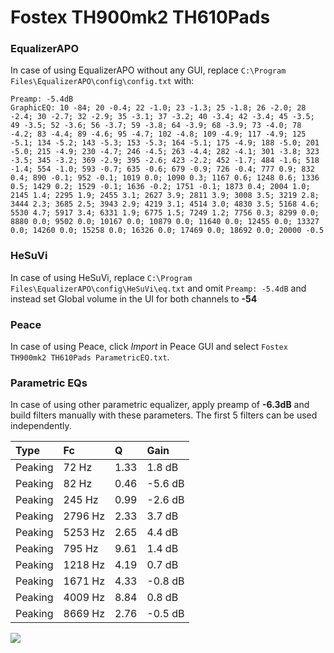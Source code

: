 # Fostex TH900mk2 TH610Pads

### EqualizerAPO
In case of using EqualizerAPO without any GUI, replace `C:\Program Files\EqualizerAPO\config\config.txt`
with:
```
Preamp: -5.4dB
GraphicEQ: 10 -84; 20 -0.4; 22 -1.0; 23 -1.3; 25 -1.8; 26 -2.0; 28 -2.4; 30 -2.7; 32 -2.9; 35 -3.1; 37 -3.2; 40 -3.4; 42 -3.4; 45 -3.5; 49 -3.5; 52 -3.6; 56 -3.7; 59 -3.8; 64 -3.9; 68 -3.9; 73 -4.0; 78 -4.2; 83 -4.4; 89 -4.6; 95 -4.7; 102 -4.8; 109 -4.9; 117 -4.9; 125 -5.1; 134 -5.2; 143 -5.3; 153 -5.3; 164 -5.1; 175 -4.9; 188 -5.0; 201 -5.0; 215 -4.9; 230 -4.7; 246 -4.5; 263 -4.4; 282 -4.1; 301 -3.8; 323 -3.5; 345 -3.2; 369 -2.9; 395 -2.6; 423 -2.2; 452 -1.7; 484 -1.6; 518 -1.4; 554 -1.0; 593 -0.7; 635 -0.6; 679 -0.9; 726 -0.4; 777 0.9; 832 0.4; 890 -0.1; 952 -0.1; 1019 0.0; 1090 0.3; 1167 0.6; 1248 0.6; 1336 0.5; 1429 0.2; 1529 -0.1; 1636 -0.2; 1751 -0.1; 1873 0.4; 2004 1.0; 2145 1.4; 2295 1.9; 2455 3.1; 2627 3.9; 2811 3.9; 3008 3.5; 3219 2.8; 3444 2.3; 3685 2.5; 3943 2.9; 4219 3.1; 4514 3.0; 4830 3.5; 5168 4.6; 5530 4.7; 5917 3.4; 6331 1.9; 6775 1.5; 7249 1.2; 7756 0.3; 8299 0.0; 8880 0.0; 9502 0.0; 10167 0.0; 10879 0.0; 11640 0.0; 12455 0.0; 13327 0.0; 14260 0.0; 15258 0.0; 16326 0.0; 17469 0.0; 18692 0.0; 20000 -0.5
```

### HeSuVi
In case of using HeSuVi, replace `C:\Program Files\EqualizerAPO\config\HeSuVi\eq.txt` and omit `Preamp:
-5.4dB` and instead set Global volume in the UI for both channels to **-54**

### Peace
In case of using Peace, click *Import* in Peace GUI and select `Fostex TH900mk2 TH610Pads ParametricEQ.txt`.

### Parametric EQs
In case of using other parametric equalizer, apply preamp of **-6.3dB** and build filters manually with
these parameters. The first 5 filters can be used independently.

| Type    | Fc      |    Q | Gain    |
|:--------|:--------|:-----|:--------|
| Peaking | 72 Hz   | 1.33 | 1.8 dB  |
| Peaking | 82 Hz   | 0.46 | -5.6 dB |
| Peaking | 245 Hz  | 0.99 | -2.6 dB |
| Peaking | 2796 Hz | 2.33 | 3.7 dB  |
| Peaking | 5253 Hz | 2.65 | 4.4 dB  |
| Peaking | 795 Hz  | 9.61 | 1.4 dB  |
| Peaking | 1218 Hz | 4.19 | 0.7 dB  |
| Peaking | 1671 Hz | 4.33 | -0.8 dB |
| Peaking | 4009 Hz | 8.84 | 0.8 dB  |
| Peaking | 8669 Hz | 2.76 | -0.5 dB |

![](https://raw.githubusercontent.com/jaakkopasanen/AutoEq/master/results/innerfidelity/sbaf-serious/Fostex%20TH900mk2%20TH610Pads/Fostex%20TH900mk2%20TH610Pads.png)